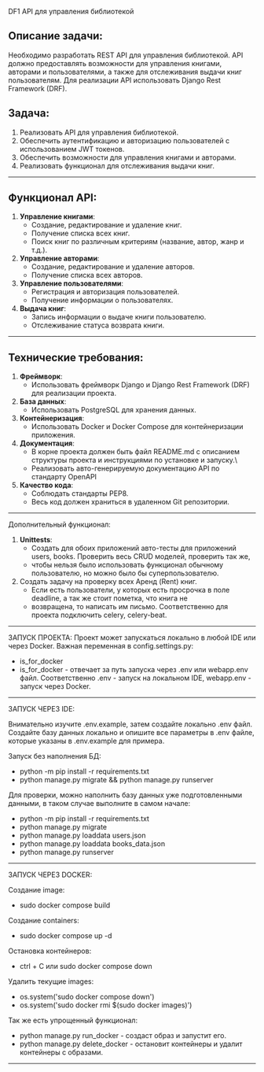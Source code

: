 DF1 API для управления библиотекой

Описание задачи:
------------------------------------------------------------------------------------------------------------------------
Необходимо разработать REST API для управления библиотекой. API должно предоставлять возможности для управления книгами,
авторами и пользователями, а также для отслеживания выдачи книг пользователям. Для реализации API использовать Django
Rest Framework (DRF).

Задача:
------------------------------------------------------------------------------------------------------------------------

1. Реализовать API для управления библиотекой.
2. Обеспечить аутентификацию и авторизацию пользователей с использованием JWT токенов.
3. Обеспечить возможности для управления книгами и авторами.
4. Реализовать функционал для отслеживания выдачи книг.

------------------------------------------------------------------------------------------------------------------------

Функционал API:
------------------------------------------------------------------------------------------------------------------------

1. **Управление книгами**:
    - Создание, редактирование и удаление книг.
    - Получение списка всех книг.
    - Поиск книг по различным критериям (название, автор, жанр и т.д.).
2. **Управление авторами**:
    - Создание, редактирование и удаление авторов.
    - Получение списка всех авторов.
3. **Управление пользователями**:
    - Регистрация и авторизация пользователей.
    - Получение информации о пользователях.
4. **Выдача книг**:
    - Запись информации о выдаче книги пользователю.
    - Отслеживание статуса возврата книги.

------------------------------------------------------------------------------------------------------------------------

Технические требования:
------------------------------------------------------------------------------------------------------------------------

1. **Фреймворк**:
    - Использовать фреймворк Django и Django Rest Framework (DRF) для реализации проекта.
2. **База данных**:
    - Использовать PostgreSQL для хранения данных.
3. **Контейнеризация**:
    - Использовать Docker и Docker Compose для контейнеризации приложения.
4. **Документация**:
    - В корне проекта должен быть файл README.md с описанием структуры проекта и инструкциями по установке и запуску.\\
    - Реализовать авто-генерируемую документацию API по стандарту OpenAPI
5. **Качество кода**:
    - Соблюдать стандарты PEP8.
    - Весь код должен храниться в удаленном Git репозитории.

------------------------------------------------------------------------------------------------------------------------

Дополнительный функционал:

1. **Unittests**:
    - Создать для обоих приложений авто-тесты для приложений users, books. Проверить весь CRUD моделей, проверить так
      же,
    - чтобы нельзя было использовать функционал обычному пользователю, но можно было бы суперпользователю.
2. Создать задачу на проверку всех Аренд (Rent) книг.
    - Если есть пользователи, у которых есть просрочка в поле deadline, а так же стоит пометка, что книга не
    - возвращена, то написать им письмо. Соответственно для проекта подключить celery, celery-beat.

------------------------------------------------------------------------------------------------------------------------
ЗАПУСК ПРОЕКТА:
Проект может запускаться локально в любой IDE или через Docker.
Важная переменная в config.settings.py: 
- is_for_docker
- is_for_docker - отвечает за путь запуска через .env или webapp.env файл.
Соответственно .env - запуск на локальном IDE, webapp.env - запуск через Docker.
------------------------------------------------------------------------------------------------------------------------
ЗАПУСК ЧЕРЕЗ IDE:

Внимательно изучите .env.example, затем создайте локально .env файл.
Создайте базу данных локально и опишите все параметры в .env файле, которые указаны в .env.example для примера.

Запуск без наполнения БД:
- python -m pip install -r requirements.txt
- python manage.py migrate && python manage.py runserver

Для проверки, можно наполнить базу данных уже подготовленными данными, в таком случае выполните в самом начале:
- python -m pip install -r requirements.txt
- python manage.py migrate
- python manage.py loaddata users.json
- python manage.py loaddata books_data.json
- python manage.py runserver
------------------------------------------------------------------------------------------------------------------------
ЗАПУСК ЧЕРЕЗ DOCKER:

Создание image:
- sudo docker compose build

Создание containers:
- sudo docker compose up -d

Остановка контейнеров:
- ctrl + C или sudo docker compose down

Удалить текущие images:
- os.system('sudo docker compose down')
- os.system('sudo docker rmi $(sudo docker images)')

Так же есть упрощенный функционал:
- python manage.py run_docker - создаст образ и запустит его.
- python manage.py delete_docker - остановит контейнеры и удалит контейнеры с образами.
------------------------------------------------------------------------------------------------------------------------